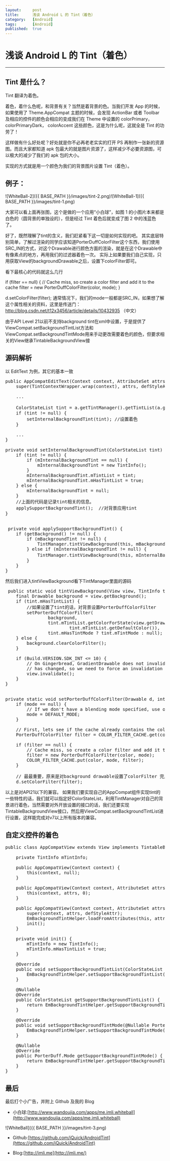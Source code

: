 ```yaml
---
layout:		post
title:		浅谈 Android L 的 Tint（着色）
category:	[Android]
tags:		[Android]
published:	true
---
```

# 浅谈 Android L 的 Tint（着色）
---

## Tint 是什么？
Tint 翻译为着色。

着色，着什么色呢，和背景有关？当然是着背景的色。当我们开发 App 的时候，如果使用了 Theme.AppCompat 主题的时候，会发现 ActionBar 或者 Toolbar 及相应的控件的颜色会相应的变成我们在 Theme 中设置的 colorPrimary， colorPrimaryDark， colorAccent 这些颜色，这是为什么呢，这就全是 Tint 的功劳了！

这样做有什么好处呢？好处就是你不必再老老实实的打开 PS 再制作一张新的资源图。而且大家都知道 apk 包最大的就是图片资源了，这样减少不必要资源图，可以极大的减少了我们的 apk 包的大小。


实现的方式就是用一个颜色为我们的背景图片设置 Tint（着色）。

<!--break-->

## 例子：
![WhiteBall-2]({{ BASE_PATH }}/images/tint-2.png)![WhiteBall-1]({{ BASE_PATH }}/images/tint-1.png)

大家可以看上面再张图，这个是做的一个应用“小白球”，如图 1 的小图片本来都是白色的（圆背景的单独设的），但是经过 Tint 着色后就变成了图 2 中的浅蓝色了。

好了，既然理解了tint的含义，我们赶紧看下这一切是如何实现的吧。
其实底层特别简单，了解过渲染的同学应该知道PorterDuffColorFilter这个东西，我们使用SRC_IN的方式，对这个Drawable进行颜色方面的渲染，就是在这个Drawable中有像素点的地方，再用我们的过滤器着色一次。
实际上如果要我们自己实现，只用获取View的backgroundDrawable之后，设置下colorFilter即可。

看下最核心的代码就这么几行

if (filter == null) {
    // Cache miss, so create a color filter and add it to the cache
    filter = new PorterDuffColorFilter(color, mode);
}

d.setColorFilter(filter);
通常情况下，我们的mode一般都是SRC_IN，如果想了解这个属性相关的资料，这里是传送门： http://blog.csdn.net/t12x3456/article/details/10432935 （中文）

由于API Level 21以前不支持background tint在xml中设置，于是提供了ViewCompat.setBackgroundTintList方法和ViewCompat.setBackgroundTintMode用来手动更改需要着色的颜色，但要求相关的View继承TintableBackgroundView接

## 源码解析

以 EditText 为例，其它的基本一致
<pre class="prettyprint linenums">
public AppCompatEditText(Context context, AttributeSet attrs, int defStyleAttr) {
    super(TintContextWrapper.wrap(context), attrs, defStyleAttr);

    ...

    ColorStateList tint = a.getTintManager().getTintList(a.getResourceId(0, -1)); //根据背景的resource id获取内置的着色颜色。
    if (tint != null) {
        setInternalBackgroundTint(tint); //设置着色
    }

    ...
}

private void setInternalBackgroundTint(ColorStateList tint) {
    if (tint != null) {
        if (mInternalBackgroundTint == null) {
            mInternalBackgroundTint = new TintInfo();
        }
        mInternalBackgroundTint.mTintList = tint;
        mInternalBackgroundTint.mHasTintList = true;
    } else {
        mInternalBackgroundTint = null;
    }
    //上面的代码是记录tint相关的信息。
    applySupportBackgroundTint();  //对背景应用tint
}


 private void applySupportBackgroundTint() {
    if (getBackground() != null) {
        if (mBackgroundTint != null) {
            TintManager.tintViewBackground(this, mBackgroundTint);
        } else if (mInternalBackgroundTint != null) {
            TintManager.tintViewBackground(this, mInternalBackgroundTint); //最重要的，对tint进行应用
        }
    }
}
</pre>

然后我们进入tintViewBackground看下TintManager里面的源码
<pre class="prettyprint linenums">
 public static void tintViewBackground(View view, TintInfo tint) {
    final Drawable background = view.getBackground();
    if (tint.mHasTintList) {
        //如果设置了tint的话，对背景设置PorterDuffColorFilter
        setPorterDuffColorFilter(
                background,
                tint.mTintList.getColorForState(view.getDrawableState(),
                        tint.mTintList.getDefaultColor()),
                tint.mHasTintMode ? tint.mTintMode : null);
    } else {
        background.clearColorFilter();
    }

    if (Build.VERSION.SDK_INT <= 10) {
        // On Gingerbread, GradientDrawable does not invalidate itself when it's ColorFilter
        // has changed, so we need to force an invalidation
        view.invalidate();
    }
}


private static void setPorterDuffColorFilter(Drawable d, int color, PorterDuff.Mode mode) {
    if (mode == null) {
        // If we don't have a blending mode specified, use our default
        mode = DEFAULT_MODE;
    }

    // First, lets see if the cache already contains the color filter
    PorterDuffColorFilter filter = COLOR_FILTER_CACHE.get(color, mode);

    if (filter == null) {
        // Cache miss, so create a color filter and add it to the cache
        filter = new PorterDuffColorFilter(color, mode);
        COLOR_FILTER_CACHE.put(color, mode, filter);
    }

    // 最最重要，原来是对background drawable设置了colorFilter 完成了我们要的功能。
    d.setColorFilter(filter);
</pre>

以上是对API21以下的兼容。
如果我们要实现自己的AppCompat组件实现tint的一些特性的话，我们就可以指定好ColorStateList，利用TintManager对自己的背景进行着色，当然需要对外开放设置的接口的话，我们还要实现TintableBackgroundView接口，然后用ViewCompat.setBackgroundTintList进行设置，这样能完成对v7以上所有版本的兼容。

## 自定义控件的着色
<pre class="prettyprint linenums">
public class AppCompatView extends View implements TintableBackgroundView {

    private TintInfo mTintInfo;

    public AppCompatView(Context context) {
        this(context, null);
    }

    public AppCompatView(Context context, AttributeSet attrs) {
        this(context, attrs, 0);
    }

    public AppCompatView(Context context, AttributeSet attrs, int defStyleAttr) {
        super(context, attrs, defStyleAttr);
        EmBackgroundTintHelper.loadFromAttributes(this, attrs, defStyleAttr);
        init();
    }

    private void init() {
        mTintInfo = new TintInfo();
        mTintInfo.mHasTintList = true;
    }

    @Override
    public void setSupportBackgroundTintList(ColorStateList tint) {
        EmBackgroundTintHelper.setSupportBackgroundTintList(this, mTintInfo,tint);
    }

    @Nullable
    @Override
    public ColorStateList getSupportBackgroundTintList() {
        return EmBackgroundTintHelper.getSupportBackgroundTintList(mTintInfo);
    }

    @Override
    public void setSupportBackgroundTintMode(@Nullable PorterDuff.Mode tintMode) {
        EmBackgroundTintHelper.setSupportBackgroundTintMode(this, mTintInfo, tintMode);
    }

    @Nullable
    @Override
    public PorterDuff.Mode getSupportBackgroundTintMode() {
        return EmBackgroundTintHelper.getSupportBackgroundTintMode(mTintInfo);
    }
}
</pre>

## 最后
最后打个小广告，并附上 Github 及我的 Blog

* 小白球:[http://www.wandoujia.com/apps/me.imli.whiteball](http://www.wandoujia.com/apps/me.imli.whiteball)

![WhiteBall]({{ BASE_PATH }}/images/tint-3.png)

* Github:[https://github.com/iQuick/AndroidTint](https://github.com/iQuick/AndroidTint)

* Blog:[http://imli.me](http://imli.me/)